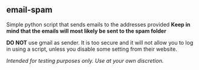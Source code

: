 ## email-spam
Simple python script that sends emails to the addresses provided
**Keep in mind that the emails will most likely be sent to the spam folder**

__DO NOT__ use gmail as sender. It is too secure and it will not allow you to log in using a script, unless you disable some setting from their website.

_Intended for testing purposes only. Use at your own discretion._
